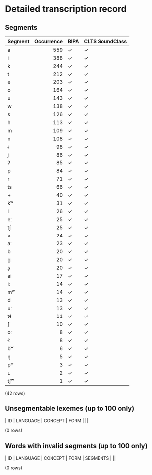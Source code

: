 
# Detailed transcription record

## Segments

| Segment | Occurrence | BIPA | CLTS SoundClass |
|:----------|-------------:|:-------|:------------------|
| a | 559 | ✓ | ✓ |
| i | 388 | ✓ | ✓ |
| k | 244 | ✓ | ✓ |
| t | 212 | ✓ | ✓ |
| e | 203 | ✓ | ✓ |
| o | 164 | ✓ | ✓ |
| u | 143 | ✓ | ✓ |
| w | 138 | ✓ | ✓ |
| s | 126 | ✓ | ✓ |
| h | 113 | ✓ | ✓ |
| m | 109 | ✓ | ✓ |
| n | 108 | ✓ | ✓ |
| ɨ | 98 | ✓ | ✓ |
| j | 86 | ✓ | ✓ |
| ʔ | 85 | ✓ | ✓ |
| p | 84 | ✓ | ✓ |
| r | 71 | ✓ | ✓ |
| ts | 66 | ✓ | ✓ |
| + | 40 | ✓ | ✓ |
| kʷ | 31 | ✓ | ✓ |
| l | 26 | ✓ | ✓ |
| eː | 25 | ✓ | ✓ |
| tʃ | 25 | ✓ | ✓ |
| v | 24 | ✓ | ✓ |
| aː | 23 | ✓ | ✓ |
| b | 20 | ✓ | ✓ |
| g | 20 | ✓ | ✓ |
| ʂ | 20 | ✓ | ✓ |
| ai | 17 | ✓ | ✓ |
| iː | 14 | ✓ | ✓ |
| mʷ | 14 | ✓ | ✓ |
| d | 13 | ✓ | ✓ |
| uː | 13 | ✓ | ✓ |
| tɬ | 11 | ✓ | ✓ |
| ʃ | 10 | ✓ | ✓ |
| oː | 8 | ✓ | ✓ |
| ɨː | 8 | ✓ | ✓ |
| bʷ | 6 | ✓ | ✓ |
| ŋ | 5 | ✓ | ✓ |
| pʷ | 3 | ✓ | ✓ |
| ʟ | 2 | ✓ | ✓ |
| tʃʷ | 1 | ✓ | ✓ |

(42 rows)



## Unsegmentable lexemes (up to 100 only)

| ID | LANGUAGE | CONCEPT | FORM |
||

(0 rows)



## Words with invalid segments (up to 100 only)

| ID | LANGUAGE | CONCEPT | FORM | SEGMENTS |
||

(0 rows)


